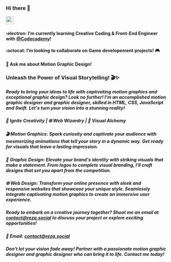 
### Hi there 👋
<a href="https://www.linkedin.com/in/mrezah/">
<img src="https://cdn-icons-png.flaticon.com/128/3536/3536505.png" style="width:25px;height:25px;">
  </a>

#### :electron: I’m currently learning Creative Coding & Front-End Engineer with [@Codecademy](https://github.com/Codecademy)!
#### :octocat: I’m looking to collaborate on Game developement projects! 🎮
#### 💬 Ask me about Motion Graphic Design!

         
              

### Unleash the Power of Visual Storytelling! 🎬✨
##### Ready to bring your ideas to life with captivating motion graphics and exceptional graphic design? Look no further! I'm an accomplished motion graphic designer and graphic designer, skilled in HTML, CSS, JavaScript and Swift. Let's turn your vision into a stunning reality!

##### 🎨 Ignite Creativity | 🌐 Web Wizardry | 💼 Visual Alchemy

##### 🎬 Motion Graphics: Spark curiosity and captivate your audience with mesmerizing animations that tell your story in a dynamic way. Get ready for visuals that leave a lasting impression.

##### 🎨 Graphic Design: Elevate your brand's identity with striking visuals that make a statement. From logos to complete visual branding, I'll craft designs that set you apart from the competition.

##### 🌐 Web Design: Transform your online presence with sleek and responsive websites that showcase your unique style. Seamlessly integrate captivating motion graphics to create an immersive user experience.

##### Ready to embark on a creative journey together? Shoot me an email at contact@reza.social to discuss your project or explore exciting opportunities!

##### 📧 Email: contact@reza.social

##### Don't let your vision fade away! Partner with a passionate motion graphic designer and graphic designer who can bring it to life. Contact me today!

<!--
**l2eza/l2eza** is a ✨ _special_ ✨ repository because its `README.md` (this file) appears on your GitHub profile.

Here are some ideas to get you started:

- 🔭 I’m currently working on ...
- 🌱 I’m currently learning ...
- 👯 I’m looking to collaborate on ...
- 🤔 I’m looking for help with ...
- 💬 Ask me about ...
- 📫 How to reach me: ...
- 😄 Pronouns: ...
- ⚡ Fun fact: ...
<script src="https://platform.linkedin.com/badges/js/profile.js" async defer type="text/javascript"></script>
-->
